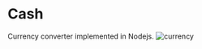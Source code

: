 # Cash
Currency converter implemented in Nodejs.
![currency](https://www.google.com/url?sa=i&source=images&cd=&cad=rja&uact=8&ved=2ahUKEwid_NXE0cXgAhVHx4UKHdXIDjAQjRx6BAgBEAU&url=https%3A%2F%2Fwww.postoffice.co.uk%2Ftravel-money%2Fcurrency-converter&psig=AOvVaw1PVNnnhJlXAR2xXz3xBTDU&ust=1550591477320977)
